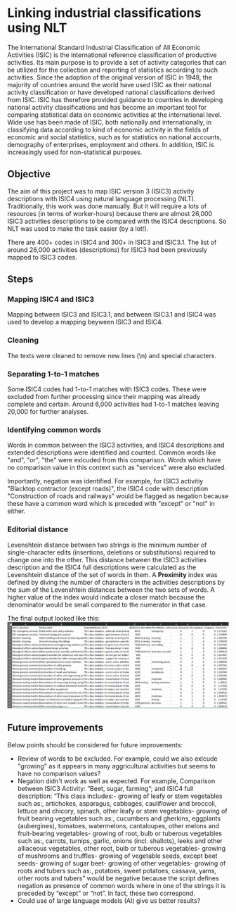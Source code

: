# Linking industrial classifications using NLT
The International Standard Industrial Classification of All Economic Activities (ISIC) is the international reference classification of productive activities. Its main purpose is to provide a set of activity categories that can be utilized for the collection and reporting of statistics according to such activities. Since the adoption of the original version of ISIC in 1948, the majority of countries around the world have used ISIC as their national activity classification or have developed national classifications derived from ISIC. ISIC has therefore provided guidance to countries in developing national activity classifications and has become an important tool for comparing statistical data on economic activities at the international level. Wide use has been made of ISIC, both nationally and internationally, in classifying data according to kind of economic activity in the fields of economic and social statistics, such as for statistics on national accounts, demography of enterprises, employment and others. In addition, ISIC is increasingly used for non-statistical purposes.

## Objective
The aim of this project was to map ISIC version 3 (ISIC3) activity descriptions with ISIC4 using natural language processing (NLT). Traditionally, this work was done manually. But it will require a lots of resources (in terms of worker-hours) because there are almost 26,000 ISIC3 activities descriptions to be compared with the ISIC4 descriptions. So NLT was used to make the task easier (by a lot!).

There are 400+ codes in ISIC4 and 300+ in ISIC3 and ISIC3.1. The list of around 26,000 activities (descriptions) for ISIC3 had been previously mapped to ISIC3 codes.

## Steps
### Mapping ISIC4 and ISIC3
Mapping between ISIC3 and ISIC3.1, and between ISIC3.1 and ISIC4 was used to develop a mapping beyween ISIC3 and ISIC4.

### Cleaning
The texts were cleaned to remove new lines (\n) and special characters.

### Separating 1-to-1 matches
Some ISIC4 codes had 1-to-1 matches with ISIC3 codes. These were excluded from further processing since their mapping was already complete and certain. Around 6,000 activities had 1-to-1 matches leaving 20,000 for further analyses.

### Identifying common words
Words in common between the ISIC3 activities, and ISIC4 descriptions and extended descriptions were identified and counted. Common words like "and", "or", "the" were exlcuded from this comparison. Words which have no comparison value in this context such as "services" were also excluded.

Importantly, negation was identified. For example, for ISIC3 activitiy "Blacktop contractor (except roads)", the ISIC4 code with description "Construction of roads and railways" would be flagged as negation because these have a common word which is preceded with "except" or "not" in either.

### Editorial distance
Levenshtein distance between two strings is the minimum number of single-character edits (insertions, deletions or substitutions) required to change one into the other. This distance between the ISIC3 activities description and the ISIC4 full descriptions were calculated as the Levenshtein distance of the set of words in them. A **Proximity** index was defined by diving the number of characters in the activities descriptions by the sum of the Levenshtein distances between the two sets of words. A higher value of the index would indicate a closer match because the denominator would be small compared to the numerator in that case.

The final output looked like this:
![final table](images/output.PNG)

## Future improvements
Below points should be considered for future improvements:
- Review of words to be excluded. For example, could we also exlcude "growing" as it appears in many aggricultural activities but seems to have no comparison values?
- Negation didn't work as well as expected. For example, Comparison between ISIC3 Activity:
“Beet, sugar, farming”;
and ISIC4 full description:
“This class includes:- growing of leafy or stem vegetables such as:, artichokes, asparagus, cabbages, cauliflower and broccoli, lettuce and chicory, spinach, other leafy or stem vegetables- growing of fruit bearing vegetables such as:, cucumbers and gherkins, eggplants (aubergines), tomatoes, watermelons, cantaloupes, other melons and fruit-bearing vegetables- growing of root, bulb or tuberous vegetables such as:, carrots, turnips, garlic, onions (incl. shallots), leeks and other alliaceous vegetables, other root, bulb or tuberous vegetables- growing of mushrooms and truffles- growing of vegetable seeds, except beet seeds- growing of sugar beet- growing of other vegetables- growing of roots and tubers such as:, potatoes, sweet potatoes, cassava, yams, other roots and tubers”
would be negative because the script defines negation as presence of common words where in one of the strings it is preceded by “except” or “not”.
In fact, these two correspond.
- Could use of large language models (AI) give us better results?

